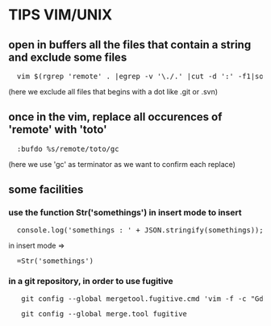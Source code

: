 # TIPS VIM/UNIX

## open in buffers all the files that contain a string and exclude some files

<pre>
  vim $(rgrep 'remote' . |egrep -v '\./.' |cut -d ':' -f1|sort -u)
</pre>

(here we exclude all files that begins with a dot like .git or .svn)

## once in the vim, replace all occurences of 'remote' with 'toto'

<pre>
  :bufdo %s/remote/toto/gc
</pre>

(here we use 'gc' as terminator as we want to confirm each replace)

## some facilities

### use the function Str('somethings') in insert mode to insert

<pre>
  console.log('somethings : ' + JSON.stringify(somethings));
</pre>

in insert mode => 

<pre>
  <c-R>=Str('somethings')<enter>
</pre>

### in a git repository, in order to use fugitive  

<pre>
   git config --global mergetool.fugitive.cmd 'vim -f -c "Gdiff" "$MERGED"'
</pre>

<pre>
   git config --global merge.tool fugitive
</pre>
